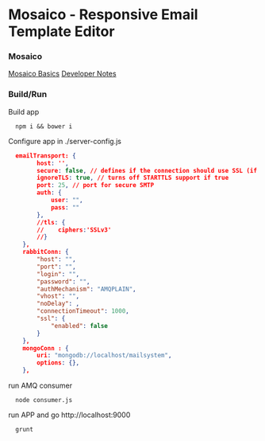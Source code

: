 # Mosaico - Responsive Email Template Editor

### Mosaico
[Mosaico Basics](https://github.com/voidlabs/mosaico/wiki)
[Developer Notes](https://github.com/voidlabs/mosaico/wiki/Developers)

### Build/Run

Build app 
```
  npm i && bower i
```

Configure app in ./server-config.js
```json
  emailTransport: {
		host: '',
		secure: false, // defines if the connection should use SSL (if true) or not (if false)
		ignoreTLS: true, // turns off STARTTLS support if true
		port: 25, // port for secure SMTP
		auth: {
			user: "",
			pass: ""
		},
		//tls: {
		//    ciphers:'SSLv3'
		//}
	},
	rabbitConn: {
		"host": "",
		"port": "",
		"login": "",
		"password": "",
		"authMechanism": "AMQPLAIN",
		"vhost": "",
		"noDelay": ,
		"connectionTimeout": 1000,
		"ssl": {
			"enabled": false
		}
	},
	mongoConn : {
		uri: "mongodb://localhost/mailsystem",
		options: {},
	},
```

run AMQ consumer
```
  node consumer.js
```

run APP and go http://localhost:9000
```
  grunt
```
